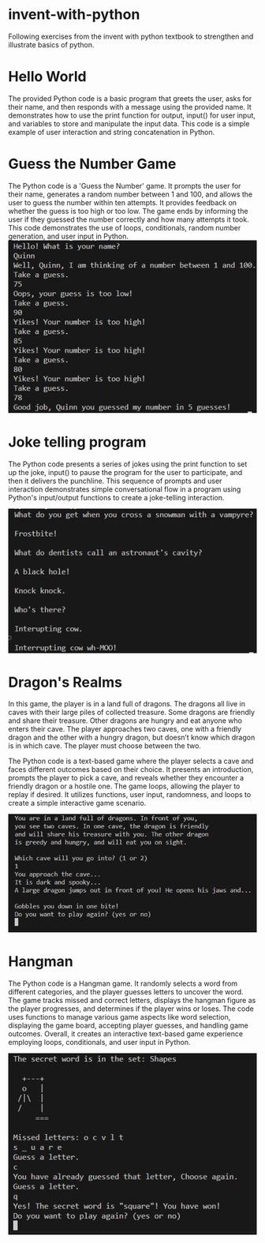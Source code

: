 # invent-with-python
Following exercises from the invent with python textbook to strengthen and illustrate basics of python.

# Hello World
The provided Python code is a basic program that greets the user, asks for their name, and then responds with a message using the provided name. It demonstrates how to use the print function for output, input() for user input, and variables to store and manipulate the input data. This code is a simple example of user interaction and string concatenation in Python.

# Guess the Number Game
The Python code is a 'Guess the Number' game. It prompts the user for their name, generates a random number between 1 and 100, and allows the user to guess the number within ten attempts. It provides feedback on whether the guess is too high or too low. The game ends by informing the user if they guessed the number correctly and how many attempts it took. This code demonstrates the use of loops, conditionals, random number generation, and user input in Python.
![NumberGame](./images/number.png)
# Joke telling program
The Python code presents a series of jokes using the print function to set up the joke, input() to pause the program for the user to participate, and then it delivers the punchline. This sequence of prompts and user interaction demonstrates simple conversational flow in a program using Python's input/output functions to create a joke-telling interaction.

![Jokes](./images/joke.png)
# Dragon's Realms
In this game, the player is in a land full of dragons. The dragons all live in caves with their large piles of collected treasure. Some dragons are friendly and share their treasure. Other dragons are hungry and eat anyone who enters their cave. The player approaches two caves, one with a friendly dragon and the other with a hungry dragon, but doesn’t know which dragon is in which cave. The player must choose between the two.

The Python code is a text-based game where the player selects a cave and faces different outcomes based on their choice. It presents an introduction, prompts the player to pick a cave, and reveals whether they encounter a friendly dragon or a hostile one. The game loops, allowing the player to replay if desired. It utilizes functions, user input, randomness, and loops to create a simple interactive game scenario.

![DragonsDen](./images/dragonsden.png)
# Hangman
The Python code is a Hangman game. It randomly selects a word from different categories, and the player guesses letters to uncover the word. The game tracks missed and correct letters, displays the hangman figure as the player progresses, and determines if the player wins or loses. The code uses functions to manage various game aspects like word selection, displaying the game board, accepting player guesses, and handling game outcomes. Overall, it creates an interactive text-based game experience employing loops, conditionals, and user input in Python.

![Hangman](./images/hangman.png)